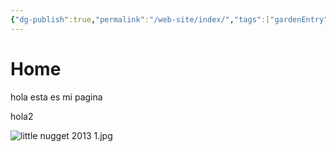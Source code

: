 ```yaml
---
{"dg-publish":true,"permalink":"/web-site/index/","tags":["gardenEntry"],"created":"2024-04-01T16:23:35.816-06:00"}
---
```


# Home
hola esta es mi pagina

hola2

![little nugget 2013 1.jpg](/img/user/little%20nugget%202013%201.jpg)
